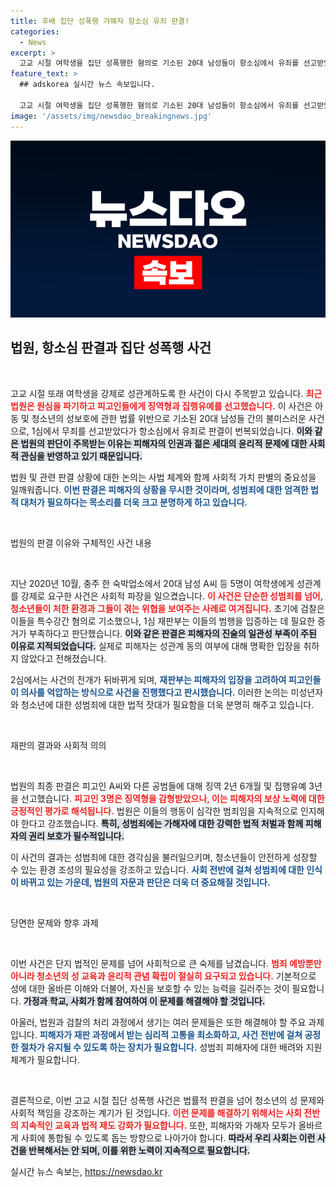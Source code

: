 ```yaml
---
title: 후배 집단 성폭행 가해자 항소심 유죄 판결!
categories:
  - News
excerpt: >
  고교 시절 여학생을 집단 성폭행한 혐의로 기소된 20대 남성들이 항소심에서 유죄를 선고받았다. 법원은 원심을 파기하고 징역 2년 6개월에 집행유예 3년을 부여, 또 다른 피고인들은 감형됐다. 충격적인 사건의 전말과 법원의 결정은 과연 무엇을 의미할까?
feature_text: >
  ## adskorea 실시간 뉴스 속보입니다.

  고교 시절 여학생을 집단 성폭행한 혐의로 기소된 20대 남성들이 항소심에서 유죄를 선고받았다. 법원은 원심을 파기하고 징역 2년 6개월에 집행유예 3년을 부여, 또 다른 피고인들은 감형됐다. 충격적인 사건의 전말과 법원의 결정은 과연 무엇을 의미할까?
image: '/assets/img/newsdao_breakingnews.jpg'
---
```


<p><img src="/assets/img/newsdao_breakingnews.jpg" alt="adskorea 속보" /></p>

<h2 data-ke-size="size26">법원, 항소심 판결과 집단 성폭행 사건</h2>

<p data-ke-size="size16">&nbsp;</p>

<p>고교 시절 또래 여학생을 강제로 성관계하도록 한 사건이 다시 주목받고 있습니다. <b><span style="color: #ee2323;">최근 법원은 원심을 파기하고 피고인들에게 징역형과 집행유예를 선고했습니다.</span></b> 이 사건은 아동 및 청소년의 성보호에 관한 법률 위반으로 기소된 20대 남성들 간의 불미스러운 사건으로, 1심에서 무죄를 선고받았다가 항소심에서 유죄로 판결이 번복되었습니다. <b><span style="background-color: #21538527;">이와 같은 법원의 판단이 주목받는 이유는 피해자의 인권과 젊은 세대의 윤리적 문제에 대한 사회적 관심을 반영하고 있기 때문입니다.</span></b></p>

<p>법원 및 관련 판결 상황에 대한 논의는 사법 체계와 함께 사회적 가치 판별의 중요성을 일깨워줍니다. <b><span style="color: #1a5490;">이번 판결은 피해자의 상황을 무시한 것이라며, 성범죄에 대한 엄격한 법적 대처가 필요하다는 목소리를 더욱 크고 분명하게 하고 있습니다.</span></b></p>

<p data-ke-size="size16">&nbsp;</p>

<p>법원의 판결 이유와 구체적인 사건 내용</p>

<p data-ke-size="size16">&nbsp;</p>

<p>지난 2020년 10월, 충주 한 숙박업소에서 20대 남성 A씨 등 5명이 여학생에게 성관계를 강제로 요구한 사건은 사회적 파장을 일으켰습니다. <b><span style="color: #ee2323;">이 사건은 단순한 성범죄를 넘어, 청소년들이 처한 환경과 그들이 겪는 위협을 보여주는 사례로 여겨집니다.</span></b> 초기에 검찰은 이들을 특수강간 혐의로 기소했으나, 1심 재판부는 이들의 범행을 입증하는 데 필요한 증거가 부족하다고 판단했습니다. <b><span style="background-color: #21538527;">이와 같은 판결은 피해자의 진술의 일관성 부족이 주된 이유로 지적되었습니다.</span></b> 실제로 피해자는 성관계 동의 여부에 대해 명확한 입장을 취하지 않았다고 전해졌습니다.</p>

<p>2심에서는 사건의 전개가 뒤바뀌게 되며, <b><span style="color: #1a5490;">재판부는 피해자의 입장을 고려하여 피고인들이 의사를 억압하는 방식으로 사건을 진행했다고 판시했습니다.</span></b> 이러한 논의는 미성년자와 청소년에 대한 성범죄에 대한 법적 잣대가 필요함을 더욱 분명히 해주고 있습니다.</p>

<p data-ke-size="size16">&nbsp;</p>

<p>재판의 결과와 사회적 의의</p>

<p data-ke-size="size16">&nbsp;</p>

<p>법원의 최종 판결은 피고인 A씨와 다른 공범들에 대해 징역 2년 6개월 및 집행유예 3년을 선고했습니다. <b><span style="color: #ee2323;">피고인 3명은 징역형을 감형받았으나, 이는 피해자의 보상 노력에 대한 긍정적인 평가로 해석됩니다.</span></b> 법원은 이들의 행동이 심각한 범죄임을 지속적으로 인지해야 한다고 강조했습니다. <b><span style="background-color: #21538527;">특히, 성범죄에는 가해자에 대한 강력한 법적 처벌과 함께 피해자의 권리 보호가 필수적입니다.</span></b></p>

<p>이 사건의 결과는 성범죄에 대한 경각심을 불러일으키며, 청소년들이 안전하게 성장할 수 있는 환경 조성의 필요성을 강조하고 있습니다. <b><span style="color: #1a5490;">사회 전반에 걸쳐 성범죄에 대한 인식이 바뀌고 있는 가운데, 법원의 자문과 판단은 더욱 더 중요해질 것입니다.</span></b></p>

<p data-ke-size="size16">&nbsp;</p>

<p>당면한 문제와 향후 과제</p>

<p data-ke-size="size16">&nbsp;</p>

<p>이번 사건은 단지 법적인 문제를 넘어 사회적으로 큰 숙제를 남겼습니다. <b><span style="color: #ee2323;">범죄 예방뿐만 아니라 청소년의 성 교육과 윤리적 관념 확립이 절실히 요구되고 있습니다.</span></b> 기본적으로 성에 대한 올바른 이해와 더불어, 자신을 보호할 수 있는 능력을 길러주는 것이 필요합니다. <b><span style="background-color: #21538527;">가정과 학교, 사회가 함께 참여하여 이 문제를 해결해야 할 것입니다.</span></b></p>

<p>아울러, 법원과 검찰의 처리 과정에서 생기는 여러 문제들은 또한 해결해야 할 주요 과제입니다. <b><span style="color: #1a5490;">피해자가 재판 과정에서 받는 심리적 고통을 최소화하고, 사건 전반에 걸쳐 공정한 절차가 유지될 수 있도록 하는 장치가 필요합니다.</span></b> 성범죄 피해자에 대한 배려와 지원체계가 필요합니다.</p>

<p data-ke-size="size16">&nbsp;</p>

<p>결론적으로, 이번 고교 시절 집단 성폭행 사건은 법률적 판결을 넘어 청소년의 성 문제와 사회적 책임을 강조하는 계기가 된 것입니다. <b><span style="color: #ee2323;">이런 문제를 해결하기 위해서는 사회 전반의 지속적인 교육과 법적 제도 강화가 필요합니다.</span></b> 또한, 피해자와 가해자 모두가 올바르게 사회에 통합될 수 있도록 돕는 방향으로 나아가야 합니다. <b><span style="background-color: #21538527;">따라서 우리 사회는 이런 사건을 반복해서는 안 되며, 이를 위한 노력이 지속적으로 필요합니다.</span></b></p>
실시간 뉴스 속보는, <a href="https://newsdao.kr" rel="dofollow">https://newsdao.kr</a>


